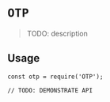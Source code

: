 # `OTP`

> TODO: description

## Usage

```
const otp = require('OTP');

// TODO: DEMONSTRATE API
```

